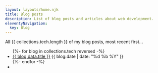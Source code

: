 ```yaml
---
layout: layouts/home.njk
title: Blog posts
description: List of blog posts and articles about web development.
eleventyNavigation:
  key: Blog
---
```


All {{ collections.tech.length }} of my blog posts, most recent first...

<ul class="post-list">
  <!-- blog posts with tag 'tech' sorted by date, most recent first -->
  {%- for blog in collections.tech reversed -%}
  <li>
    <a href="{{ blog.url }}">{{ blog.data.title }}</a>
    <time>{{ blog.date | date: "%d %b %Y" }}</time>
  </li>
  {%- endfor -%}
  <li style="border:none"></li>
</ul>
